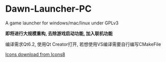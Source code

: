 # Dawn-Launcher-PC
A game launcher for windows/mac/linux under GPLv3

**即将进行大规模重构, 去除游戏启动功能, 加入联机功能**

编译需求Qt6.2, 使用Qt Creator打开, 若想使用VS编译需要自行编写CMakeFile

<a href="https://icons8.com/material-icons">Icons download from Icons8</a>
